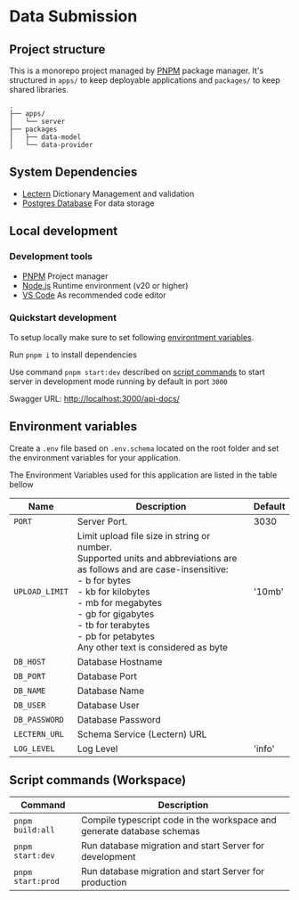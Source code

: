 # Data Submission

## Project structure

This is a monorepo project managed by [PNPM](https://pnpm.io/) package manager. It's structured in `apps/` to keep deployable applications and `packages/` to keep shared libraries.

```
.
├── apps/
│   └── server
├── packages
│   ├── data-model
│   └── data-provider
```

## System Dependencies

- [Lectern](https://github.com/overture-stack/lectern) Dictionary Management and validation
- [Postgres Database](https://www.postgresql.org/) For data storage

## Local development

### Development tools

- [PNPM](https://pnpm.io/) Project manager
- [Node.js](https://nodejs.org/en) Runtime environment (v20 or higher)
- [VS Code](https://code.visualstudio.com/) As recommended code editor

### Quickstart development

To setup locally make sure to set following [environtment variables](#environment-variables).

Run `pnpm i` to install dependencies

Use command `pnpm start:dev` described on [script commands](#script-commands-workspace) to start server in development mode running by default in port `3000`

Swagger URL: [http://localhost:3000/api-docs/](http://localhost:3000/api-docs/)

## Environment variables

Create a `.env` file based on `.env.schema` located on the root folder and set the environment variables for your application.

The Environment Variables used for this application are listed in the table bellow

| Name           | Description                                                                                                                                                                                                                                                                                          | Default |
| -------------- | ---------------------------------------------------------------------------------------------------------------------------------------------------------------------------------------------------------------------------------------------------------------------------------------------------- | ------- |
| `PORT`         | Server Port.                                                                                                                                                                                                                                                                                         | 3030    |
| `UPLOAD_LIMIT` | Limit upload file size in string or number. <br>Supported units and abbreviations are as follows and are case-insensitive: <br> - b for bytes<br> - kb for kilobytes<br>- mb for megabytes<br>- gb for gigabytes<br>- tb for terabytes<br>- pb for petabytes<br>Any other text is considered as byte | '10mb'  |
| `DB_HOST`      | Database Hostname                                                                                                                                                                                                                                                                                    |         |
| `DB_PORT`      | Database Port                                                                                                                                                                                                                                                                                        |         |
| `DB_NAME`      | Database Name                                                                                                                                                                                                                                                                                        |         |
| `DB_USER`      | Database User                                                                                                                                                                                                                                                                                        |         |
| `DB_PASSWORD`  | Database Password                                                                                                                                                                                                                                                                                    |         |
| `LECTERN_URL`  | Schema Service (Lectern) URL                                                                                                                                                                                                                                                                         |         |
| `LOG_LEVEL`    | Log Level                                                                                                                                                                                                                                                                                            | 'info'  |

## Script commands (Workspace)

| Command           | Description                                                            |
| ----------------- | ---------------------------------------------------------------------- |
| `pnpm build:all`  | Compile typescript code in the workspace and generate database schemas |
| `pnpm start:dev`  | Run database migration and start Server for development                |
| `pnpm start:prod` | Run database migration and start Server for production                 |
